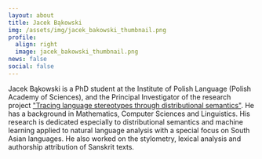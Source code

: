 ```yaml
---
layout: about
title: Jacek Bąkowski
img: /assets/img/jacek_bakowski_thumbnail.png
profile:
  align: right
  image: jacek_bakowski_thumbnail.png
news: false
social: false
---
```



Jacek Bąkowski is a PhD student at the Institute of Polish Language (Polish Academy of Sciences), and the Principal Investigator of the research project ["Tracing language stereotypes through distributional semantics"](https://computationalstylistics.github.io/projects/hindi-stereotypes/). He has a background in Mathematics, Computer Sciences and Linguistics. His research is dedicated especially to distributional semantics and machine learning applied to natural language analysis with a special focus on South Asian languages. He also worked on the stylometry, lexical analysis and authorship attribution of Sanskrit texts.

